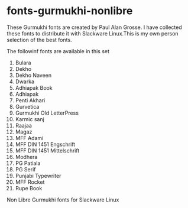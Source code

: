 # fonts-gurmukhi-nonlibre

These Gurmukhi fonts are created by Paul Alan Grosse.
I have collected these fonts to distribute it with
Slackware Linux.This is my own person selection
of the best fonts.

The followinf fonts are available in this set

1. Bulara
2. Dekho
3. Dekho Naveen
4. Dwarka
5. Adhiapak Book
6. Adhiapak
7. Penti Akhari
8. Gurvetica
9. Gurmukhi Old LetterPress
10. Karmic sanj
11. Raajaa
12. Magaz
13. MFF Adami
14. MFF DIN 1451 Engschrift
15. MFF DIN 1451 Mittelschrift
16. Modhera
17. PG Patiala
18. PG Serif
19. Punjabi Typewriter
20. MFF Rocket
21. Rupe Book

Non Libre Gurmukhi fonts for Slackware Linux
